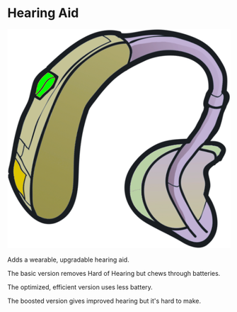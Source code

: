 # Hearing Aid

![Hearing Aid Poster](poster.png)

Adds a wearable, upgradable hearing aid.

The basic version removes Hard of Hearing but chews through batteries.

The optimized, efficient version uses less battery.

The boosted version gives improved hearing but it's hard to make.

